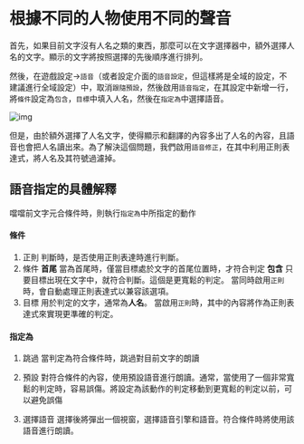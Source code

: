 # 根據不同的人物使用不同的聲音

首先，如果目前文字沒有人名之類的東西，那麼可以在文字選擇器中，額外選擇人名的文字。顯示的文字將按照選擇的先後順序進行排列。

然後，在遊戲設定->`語音`（或者設定介面的`語音設定`，但這樣將是全域的設定，不建議進行全域設定）中，取消`跟隨預設`，然後啟用`語音指定`，在其設定中新增一行，將`條件`設定為`包含`，`目標`中填入人名，然後在`指定為`中選擇語音。

![img](https://image.lunatranslator.org/zh/tts/1.png) 

但是，由於額外選擇了人名文字，使得顯示和翻譯的內容多出了人名的內容，且語音也會把人名讀出來。為了解決這個問題，我們啟用`語音修正`，在其中利用正則表達式，將人名及其符號過濾掉。

## 語音指定的具體解釋

噹噹前文字元合條件時，則執行`指定為`中所指定的動作

#### 條件

1. 正則
    判斷時，是否使用正則表達時進行判斷。
1. 條件
    **首尾** 當為首尾時，僅當目標處於文字的首尾位置時，才符合判定
    **包含** 只要目標出現在文字中，就符合判斷。這個是更寬鬆的判定。
    當同時啟用`正則`時，會自動處理正則表達式以兼容該選項。
1. 目標
    用於判定的文字，通常為**人名**。
    當啟用`正則`時，其中的內容將作為正則表達式來實現更準確的判定。

#### 指定為

1. 跳過
    當判定為符合條件時，跳過對目前文字的朗讀

1. 預設
    對符合條件的內容，使用預設語音進行朗讀。通常，當使用了一個非常寬鬆的判定時，容易誤傷。將設定為該動作的判定移動到更寬鬆的判定以前，可以避免誤傷
1. 選擇語音
    選擇後將彈出一個視窗，選擇語音引擎和語音。符合條件時將使用該語音進行朗讀。
